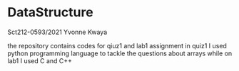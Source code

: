 # DataStructure

Sct212-0593/2021
Yvonne Kwaya

the repository contains codes for qiuz1 and lab1 assignment
in quiz1 I used python programming language to tackle the questions about arrays while on lab1 I used C and C++